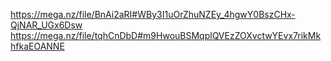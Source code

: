 https://mega.nz/file/BnAi2aRI#WBy3I1uOrZhuNZEy_4hgwY0BszCHx-QjNAR_UGx6Dsw
https://mega.nz/file/tqhCnDbD#m9HwouBSMqplQVEzZOXvctwYEvx7rikMkhfkaEOANNE
